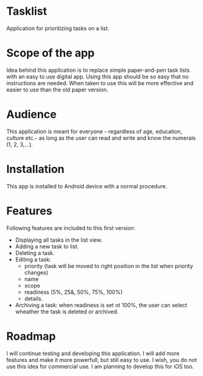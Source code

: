 # Tasklist
Application for prioritizing tasks on a list.

# Scope of the app
Idea behind this application is to replace simple paper-and-pen task lists with an easy to use digital app.
Using this app should be so easy that no instructions are needed. When taken to use this will be 
more effective and easier to use than the old paper version.

# Audience
This application is meant for everyone - regardless of age, education, culture etc.- as long as the user 
can read and write and know the numerals (1, 2, 3,...).

# Installation
This app is installed to Android device with a normal procedure.

# Features
Following features are included to this first version:
  - Displaying all tasks in the list view. 
  - Adding a new task to list.
  - Deleting a task.
  - Editing a task:
     * priority (task will be moved to right position in the list when priority changes)
     * name
     * scope
     * readiness (5%, 25&, 50%, 75%, 100%)
     * details.
   - Archiving a task: when readiness is set ot 100%, the user can select wheather the task is deleted or archived.  

# Roadmap
I will continue testing and developing this application. I will add more features and make it more powerfull, 
but still easy to use. I wish, you do not use this idea for commercial use. I am planning to develop this for iOS too.
